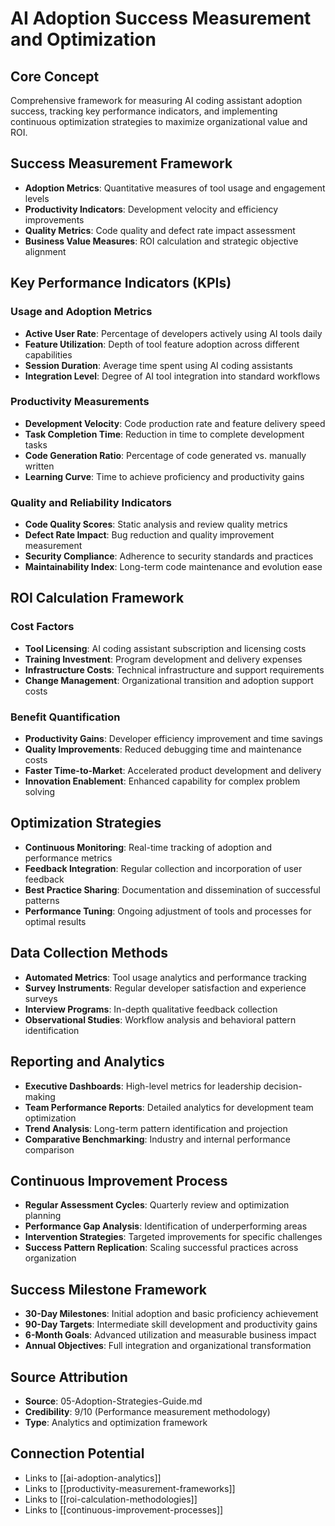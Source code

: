 # AI Adoption Success Measurement and Optimization

## Core Concept
Comprehensive framework for measuring AI coding assistant adoption success, tracking key performance indicators, and implementing continuous optimization strategies to maximize organizational value and ROI.

## Success Measurement Framework
- **Adoption Metrics**: Quantitative measures of tool usage and engagement levels
- **Productivity Indicators**: Development velocity and efficiency improvements
- **Quality Metrics**: Code quality and defect rate impact assessment
- **Business Value Measures**: ROI calculation and strategic objective alignment

## Key Performance Indicators (KPIs)
### Usage and Adoption Metrics
- **Active User Rate**: Percentage of developers actively using AI tools daily
- **Feature Utilization**: Depth of tool feature adoption across different capabilities
- **Session Duration**: Average time spent using AI coding assistants
- **Integration Level**: Degree of AI tool integration into standard workflows

### Productivity Measurements
- **Development Velocity**: Code production rate and feature delivery speed
- **Task Completion Time**: Reduction in time to complete development tasks
- **Code Generation Ratio**: Percentage of code generated vs. manually written
- **Learning Curve**: Time to achieve proficiency and productivity gains

### Quality and Reliability Indicators
- **Code Quality Scores**: Static analysis and review quality metrics
- **Defect Rate Impact**: Bug reduction and quality improvement measurement
- **Security Compliance**: Adherence to security standards and practices
- **Maintainability Index**: Long-term code maintenance and evolution ease

## ROI Calculation Framework
### Cost Factors
- **Tool Licensing**: AI coding assistant subscription and licensing costs
- **Training Investment**: Program development and delivery expenses
- **Infrastructure Costs**: Technical infrastructure and support requirements
- **Change Management**: Organizational transition and adoption support costs

### Benefit Quantification
- **Productivity Gains**: Developer efficiency improvement and time savings
- **Quality Improvements**: Reduced debugging time and maintenance costs
- **Faster Time-to-Market**: Accelerated product development and delivery
- **Innovation Enablement**: Enhanced capability for complex problem solving

## Optimization Strategies
- **Continuous Monitoring**: Real-time tracking of adoption and performance metrics
- **Feedback Integration**: Regular collection and incorporation of user feedback
- **Best Practice Sharing**: Documentation and dissemination of successful patterns
- **Performance Tuning**: Ongoing adjustment of tools and processes for optimal results

## Data Collection Methods
- **Automated Metrics**: Tool usage analytics and performance tracking
- **Survey Instruments**: Regular developer satisfaction and experience surveys
- **Interview Programs**: In-depth qualitative feedback collection
- **Observational Studies**: Workflow analysis and behavioral pattern identification

## Reporting and Analytics
- **Executive Dashboards**: High-level metrics for leadership decision-making
- **Team Performance Reports**: Detailed analytics for development team optimization
- **Trend Analysis**: Long-term pattern identification and projection
- **Comparative Benchmarking**: Industry and internal performance comparison

## Continuous Improvement Process
- **Regular Assessment Cycles**: Quarterly review and optimization planning
- **Performance Gap Analysis**: Identification of underperforming areas
- **Intervention Strategies**: Targeted improvements for specific challenges
- **Success Pattern Replication**: Scaling successful practices across organization

## Success Milestone Framework
- **30-Day Milestones**: Initial adoption and basic proficiency achievement
- **90-Day Targets**: Intermediate skill development and productivity gains
- **6-Month Goals**: Advanced utilization and measurable business impact
- **Annual Objectives**: Full integration and organizational transformation

## Source Attribution
- **Source**: 05-Adoption-Strategies-Guide.md
- **Credibility**: 9/10 (Performance measurement methodology)
- **Type**: Analytics and optimization framework

## Connection Potential
- Links to [[ai-adoption-analytics]]
- Links to [[productivity-measurement-frameworks]]
- Links to [[roi-calculation-methodologies]]
- Links to [[continuous-improvement-processes]]